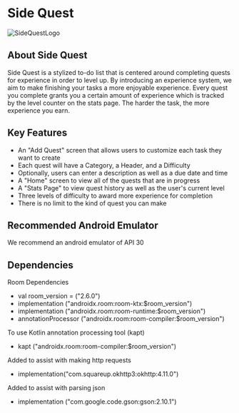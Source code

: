 # Side Quest

![SideQuestLogo](https://i.imgur.com/4kGQ6E4.png)

## About Side Quest

Side Quest is a stylized to-do list that is centered around completing quests for experience in order to level up. By introducing an experience system, we aim to make finishing your tasks a more enjoyable experience. Every quest you complete grants you a certain amount of experience which is tracked by the level counter on the stats page. The harder the task, the more experience you earn. 

## Key Features

* An "Add Quest" screen that allows users to customize each task they want to create
* Each quest will have a Category, a Header, and a Difficulty
* Optionally, users can enter a description as well as a due date and time
* A "Home" screen to view all of the quests that are in progress
* A "Stats Page" to view quest history as well as the user's current level
* Three levels of difficulty to award more experience for completion
* There is no limit to the kind of quest you can make


## Recommended Android Emulator

We recommend an android emulator of API 30

## Dependencies

Room Dependencies

* val room_version = ("2.6.0") 
* implementation ("androidx.room:room-ktx:$room_version") 
* implementation ("androidx.room:room-runtime:$room_version") 
* annotationProcessor ("androidx.room:room-compiler:$room_version")

To use Kotlin annotation processing tool (kapt)

* kapt ("androidx.room:room-compiler:$room_version")

Added to assist with making http requests

* implementation("com.squareup.okhttp3:okhttp:4.11.0")

Added to assist with parsing json

* implementation ("com.google.code.gson:gson:2.10.1")